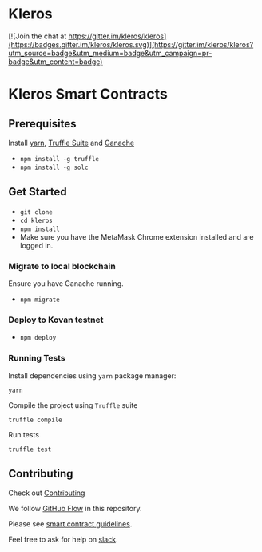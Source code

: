 # Kleros

[![Join the chat at https://gitter.im/kleros/kleros](https://badges.gitter.im/kleros/kleros.svg)](https://gitter.im/kleros/kleros?utm_source=badge&utm_medium=badge&utm_campaign=pr-badge&utm_content=badge)

# Kleros Smart Contracts

## Prerequisites
Install [yarn](https://yarnpkg.com/lang/en/), [Truffle Suite](https://truffleframework.com/) and [Ganache](https://truffleframework.com/ganache)

* `npm install -g truffle`
* `npm install -g solc`

## Get Started
* `git clone`
* `cd kleros`
* `npm install`
* Make sure you have the MetaMask Chrome extension installed and are logged in.

### Migrate to local blockchain
Ensure you have Ganache running.
* `npm migrate`

### Deploy to Kovan testnet
* `npm deploy`

### Running Tests

Install dependencies using `yarn` package manager:
```
yarn
```
Compile the project using `Truffle` suite
```
truffle compile
```
Run tests
```
truffle test
```

## Contributing
Check out [Contributing](CONTRIBUTING.md)

We follow [GitHub Flow](https://guides.github.com/introduction/flow/) in this repository.

Please see [smart contract guidelines](https://github.com/kleros/kleros/wiki/Guidelines-contracts).

Feel free to ask for help on [slack](https://slack.kleros.io/).
